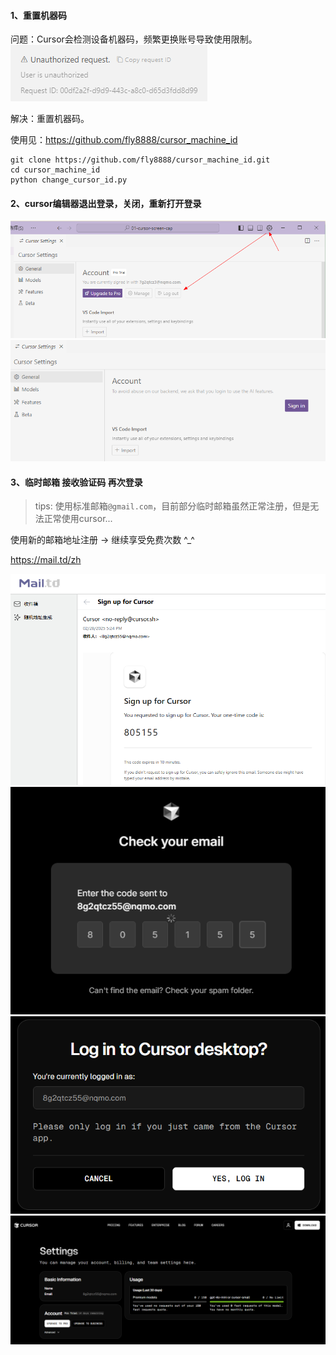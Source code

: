 #### 1、重置机器码

问题：Cursor会检测设备机器码，频繁更换账号导致使用限制。
![](./images/01-免费使用-1740735053961.png)

解决：重置机器码。

使用见：https://github.com/fly8888/cursor_machine_id

```shell
git clone https://github.com/fly8888/cursor_machine_id.git
cd cursor_machine_id
python change_cursor_id.py
```

#### 2、cursor编辑器退出登录，关闭，重新打开登录

![](./images/01-免费使用-1740733845075.png)
![](./images/01-免费使用-1740734540827.png)


#### 3、临时邮箱 接收验证码 再次登录

> tips: 使用标准邮箱`@gmail.com`，目前部分临时邮箱虽然正常注册，但是无法正常使用cursor...

使用新的邮箱地址注册 -> 继续享受免费次数 ^_^

https://mail.td/zh

![](./images/01-免费使用-1740734739869.png)
![](./images/01-免费使用-1740734690020.png)
![](./images/01-免费使用-1740734696407.png)
![](./images/01-免费使用-1740734770094.png)

